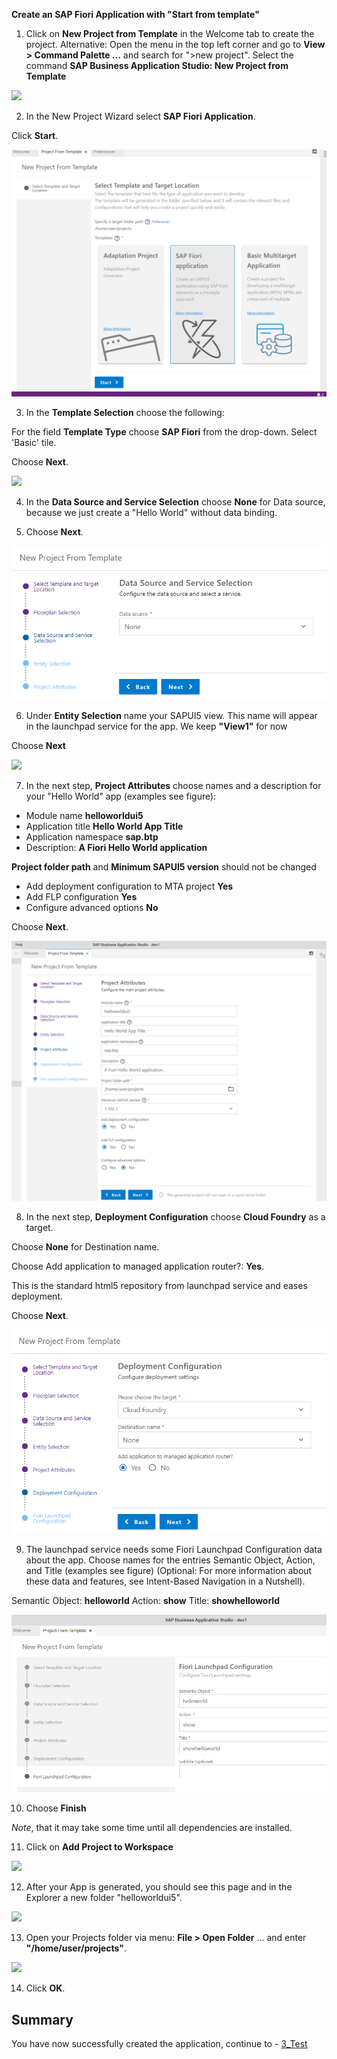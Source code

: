 **Create an SAP Fiori Application with "Start from template"**

1. Click on **New Project from Template** in the Welcome tab to create the project.
Alternative: Open the menu in the top left corner and go to **View > Command Palette ...** and search for ">new project". Select the command **SAP Business Application Studio: New Project from Template**

![](../images/BAS_start.png)

2. In the New Project Wizard select **SAP Fiori Application**.

Click **Start**.

![](../images/Template_Fiori_app.png)

3. In the **Template Selection** choose the following:

For the field **Template Type** choose **SAP Fiori** from the drop-down.
Select 'Basic' tile.


Choose **Next**.

![](../images/Template_UI5.png)

4. In the **Data Source and Service Selection** choose **None** for Data source, because we just create a "Hello World" without data binding.

5. Choose **Next**.

![](../images/Data_Source.png)


6. Under **Entity Selection** name your SAPUI5 view. This name will appear in the launchpad service for the app. We keep **"View1"** for now

Choose **Next**

![](../images/View1.png")

7. In the next step, <strong>Project Attributes</strong> choose names and a description for your "Hello World" app (examples see figure):

- Module name **helloworldui5**
- Application title **Hello World App Title**
- Application namespace **sap.btp**
- Description: **A Fiori Hello World application**

**Project folder path** and **Minimum SAPUI5 version** should not be changed

- Add deployment configuration to MTA project **Yes**
- Add FLP configuration **Yes**
- Configure advanced options **No**

Choose **Next**.

![](../images/Template_Project_Attributes.png)

8. In the next step, **Deployment Configuration** choose **Cloud Foundry** as a target.

Choose **None** for Destination name.

Choose Add application to managed application router?: **Yes**.

This is the standard html5 repository from launchpad service and eases deployment.

Choose **Next**.

![](../images/Deployment_Config.png)

9. The launchpad service needs some Fiori Launchpad Configuration data about the app. Choose names for the entries Semantic Object, Action, and Title (examples see figure)
(Optional: For more information about these data and features, see Intent-Based Navigation in a Nutshell).

Semantic Object: **helloworld**
Action: **show**
Title: **showhelloworld** 

![](../images/Fiori_Launchpad_config.png)

10. Choose **Finish**

*Note*, that it may take some time until all dependencies are installed.

11. Click on **Add Project to Workspace**

![](../images/Workspace.png)

12. After your App is generated, you should see this page and in the Explorer a new folder "helloworldui5".

![](../images/BAS_Project_App_Info.png)

13. Open your Projects folder via menu: **File > Open Folder** ... and enter **"/home/user/projects"**.

![](../images/Open_Projects_folder.png)
 
14. Click **OK**.


## Summary

You have now successfully created the application, continue to - [3_Test](https://github.com/SAP-samples/teched2023-XP162/blob/main/Exercises/3_Develop/3_Test.md)

